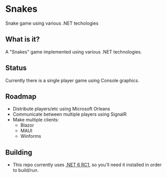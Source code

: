 # Snakes

Snake game using various .NET techologies

## What is it?
A "Snakes" game implemented using various .NET technologies.

## Status
Currently there is a single player game using Console graphics.

## Roadmap
* Distribute players/etc using Microsoft Orleans
* Communicate between multiple players using SignalR
* Make multiple clients:
    * Blazor
    * MAUI
    * Winforms

## Building
* This repo currently uses [.NET 6 RC1](https://dotnet.microsoft.com/download/dotnet/6.0), so you'll need it installed in order to build/run.

